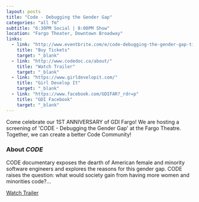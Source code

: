 ```yaml
---
layout: posts
title: "Code - Debugging the Gender Gap"
categories: "all fm"
subtitle: "6:30PM Social | 8:00PM Show"
location: "Fargo Theater, Downtown Broadway"
links:
  - link: "http://www.eventbrite.com/e/code-debugging-the-gender-gap-tickets-18844975830"
    title: "Buy Tickets"
    target: "_blank"
  - link: "http://www.codedoc.co/about/"
    title: "Watch Trailer"
    target: "_blank"
  - link: "https://www.girldevelopit.com/"
    title: "Girl Develop It"
    target: "_blank"
  - link: "https://www.facebook.com/GDIFAR?_rdr=p"
    title: "GDI Facebook"
    target: "_blank"
---
```

Come celebrate our 1ST ANNIVERSARY of GDI Fargo! We are hosting a screening of 'CODE - Debugging the Gender Gap' at the Fargo Theatre. Together, we can create a better Code Community!

### About _CODE_
CODE documentary exposes the dearth of American female and minority software engineers and explores the reasons for this gender gap.  CODE raises the question: what would society gain from having more women and minorities code?...

<a href="http://www.codedoc.co/about/" target="_blank" class="btn btn-primary btn-lg">Watch Trailer</a>

